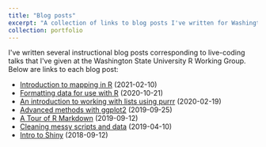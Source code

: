 ```yaml
---
title: "Blog posts"
excerpt: "A collection of links to blog posts I've written for Washington State University's R Working Group."
collection: portfolio
---
```


I've written several instructional blog posts corresponding to live-coding talks that I've given at the Washington State University R Working Group. Below are links to each blog post:

+ [Introduction to mapping in R](https://cougrstats.wordpress.com/2021/02/10/introduction-to-mapping-in-r/) (2021-02-10)
+ [Formatting data for use with R](https://cougrstats.wordpress.com/2020/10/21/formatting-data-for-use-with-r/) (2020-10-21)
+ [An introduction to working with lists using purrr](https://cougrstats.wordpress.com/2020/02/19/an-introduction-to-working-with-lists-using-purrr/) (2020-02-19)
+ [Advanced methods with ggplot2](https://cougrstats.wordpress.com/2019/09/25/advanced-methods-with-ggplot2/) (2019-09-25)
+ [A Tour of R Markdown](https://cougrstats.wordpress.com/2019/09/12/a-tour-of-r-markdown/) (2019-09-12)
+ [Cleaning messy scripts and data](https://cougrstats.wordpress.com/2019/04/10/cleaning-messy-scripts-and-data/) (2019-04-10)
+ [Intro to Shiny](https://cougrstats.wordpress.com/2018/09/12/how-to-shiny-2/) (2018-09-12)

